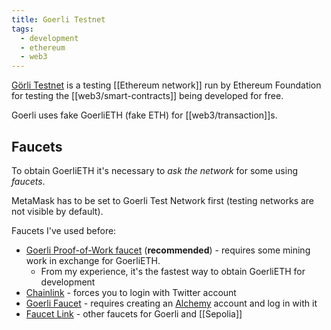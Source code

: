 ```yaml
---
title: Goerli Testnet
tags:
  - development
  - ethereum
  - web3
---
```


[Görli Testnet](https://goerli.net/) is a testing [[Ethereum network]] run by Ethereum Foundation for testing the [[web3/smart-contracts]] being developed for free.

Goerli uses fake GoerliETH (fake ETH) for [[web3/transaction]]s.

## Faucets

To obtain GoerliETH it's necessary to _ask the network_ for some using _faucets_.

MetaMask has to be set to Goerli Test Network first (testing networks are not visible by default).

Faucets I've used before:

- [Goerli Proof-of-Work faucet](https://goerli-faucet.pk910.de/) (**recommended**) - requires some mining work in exchange for GoerliETH.
  - From my experience, it's the fastest way to obtain GoerliETH for development
- [Chainlink](https://faucets.chain.link/) - forces you to login with Twitter account
- [Goerli Faucet](https://goerlifaucet.com) - requires creating an [Alchemy](https://www.alchemy.com/) account and log in with it
- [Faucet Link](https://faucetlink.to/goerli) - other faucets for Goerli and [[Sepolia]]
